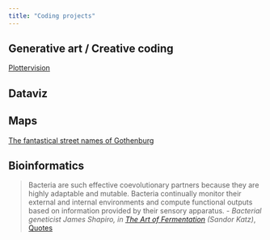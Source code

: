 ```yaml
---
title: "Coding projects"
---
```


## Generative art / Creative coding

[Plottervision](projects/coding/Plottervision.md)


## Dataviz


## Maps
[The fantastical street names of Gothenburg](https://silfaz.github.io/gbgclusters/)

## Bioinformatics

>Bacteria are such effective coevolutionary partners because they are highly adaptable and mutable. Bacteria continually monitor their external and internal environments and compute functional outputs based on information provided by their sensory apparatus. - _Bacterial geneticist James Shapiro, in [The Art of Fermentation](projects/books/The%20Art%20of%20Fermentation.md) (Sandor Katz)_, [Quotes](Quotes.md)